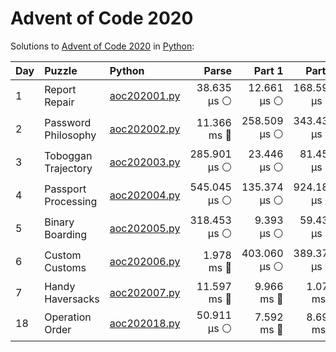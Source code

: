 # Advent of Code 2020

Solutions to [Advent of Code 2020](https://adventofcode.com/2020/) in [Python](https://www.python.org/):

| Day  | Puzzle              | Python                                              |        Parse |       Part 1 |       Part 2 |
| :--- | :------------------ | :-------------------------------------------------- | -----------: | -----------: | -----------: |
| 1    | Report Repair       | [aoc202001.py](01_report_repair/aoc202001.py)       |  38.635 μs ⚪️ |  12.661 μs ⚪️ | 168.597 μs ⚪️ |
| 2    | Password Philosophy | [aoc202002.py](02_password_philosophy/aoc202002.py) |  11.366 ms 🔵 | 258.509 μs ⚪️ | 343.432 μs ⚪️ |
| 3    | Toboggan Trajectory | [aoc202003.py](03_toboggan_trajectory/aoc202003.py) | 285.901 μs ⚪️ |  23.446 μs ⚪️ |  81.455 μs ⚪️ |
| 4    | Passport Processing | [aoc202004.py](04_passport_processing/aoc202004.py) | 545.045 μs ⚪️ | 135.374 μs ⚪️ | 924.182 μs ⚪️ |
| 5    | Binary Boarding     | [aoc202005.py](05_binary_boarding/aoc202005.py)     | 318.453 μs ⚪️ |   9.393 μs ⚪️ |  59.432 μs ⚪️ |
| 6    | Custom Customs      | [aoc202006.py](06_custom_customs/aoc202006.py)      |   1.978 ms 🔵 | 403.060 μs ⚪️ | 389.379 μs ⚪️ |
| 7    | Handy Haversacks    | [aoc202007.py](07_handy_haversacks/aoc202007.py)    |  11.597 ms 🔵 |   9.966 ms 🔵 |   1.079 ms 🔵 |
| 18   | Operation Order     | [aoc202018.py](18_operation_order/aoc202018.py)     |  50.911 μs ⚪️ |   7.592 ms 🔵 |   8.696 ms 🔵 |
